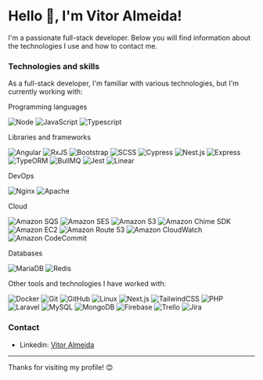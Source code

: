 Hello 👋, I'm Vitor Almeida!
=====================================================================================================================================

I'm a passionate full-stack developer. Below you will find information about the technologies I use and how to contact me.

### Technologies and skills
<p align="left">
As a full-stack developer, I'm familiar with various technologies, but I'm currently working with:

Programming languages

![Node](https://img.shields.io/badge/-Node-000000?&color=black&style=flat&logo=nodedotjs)
![JavaScript](https://img.shields.io/badge/-JavaScript-000000?&color=black&style=flat&logo=javascript)
![Typescript](https://img.shields.io/badge/-Typescript-000000?&color=black&style=flat&logo=typescript)

Libraries and frameworks

![Angular](https://img.shields.io/badge/-Angular-000000?&color=black&style=flat&logo=angular)
![RxJS](https://img.shields.io/badge/-RxJS-000000?&color=black&style=flat&logo=reactiveX)
![Bootstrap](https://img.shields.io/badge/-Bootstrap-000000?&color=black&style=flat&logo=bootstrap)
![SCSS](https://img.shields.io/badge/-SCSS-000000?&color=black&style=flat&logo=sass)
![Cypress](https://img.shields.io/badge/-Cypress-000000?&color=black&style=flat&logo=cypress)
![Nest.js](https://img.shields.io/badge/-Nest.js-000000?&color=black&style=flat&logo=nestjs)
![Express](https://img.shields.io/badge/-Express-000000?&color=black&style=flat&logo=express)
![TypeORM](https://img.shields.io/badge/-TypeORM-000000?&color=black&style=flat&logo=typeorm)
![BullMQ](https://img.shields.io/badge/-BullMQ-000000?&color=black&style=flat&logo=bullmq)
![Jest](https://img.shields.io/badge/-Jest-000000?&color=black&style=flat&logo=jest)
![Linear](https://img.shields.io/badge/-Linear-000000?&color=black&style=flat&logo=linear)

DevOps

![Nginx](https://img.shields.io/badge/-Nginx-000000?&color=black&style=flat&logo=nginx)
![Apache](https://img.shields.io/badge/-Apache-000000?&color=black&style=flat&logo=apache)

Cloud

![Amazon SQS](https://img.shields.io/badge/-Amazon%20SQS-000000?&color=black&style=flat&logo=amazon)
![Amazon SES](https://img.shields.io/badge/-Amazon%20SES-000000?&color=black&style=flat&logo=amazon)
![Amazon S3](https://img.shields.io/badge/-Amazon%20S3-000000?&color=black&style=flat&logo=amazon)
![Amazon Chime SDK](https://img.shields.io/badge/-Amazon%20Chime%20SDK-000000?&color=black&style=flat&logo=amazon)
![Amazon EC2](https://img.shields.io/badge/-Amazon%20EC2-000000?&color=black&style=flat&logo=amazon)
![Amazon Route 53](https://img.shields.io/badge/-Amazon%20Route%2053-000000?&color=black&style=flat&logo=amazon)
![Amazon CloudWatch](https://img.shields.io/badge/-Amazon%20CloudWatch-000000?&color=black&style=flat&logo=amazon)
![Amazon CodeCommit](https://img.shields.io/badge/-Amazon%20CodeCommit-000000?&color=black&style=flat&logo=amazon)

Databases

![MariaDB](https://img.shields.io/badge/-MariaDB-000000?&color=black&style=flat&logo=mariadb)
![Redis](https://img.shields.io/badge/-Redis-000000?&color=black&style=flat&logo=redis)

Other tools and technologies I have worked with:

![Docker](https://img.shields.io/badge/-Docker-000000?&color=black&style=flat&&logo=docker)
![Git](https://img.shields.io/badge/-Git-000000?&color=black&style=flat&logo=git) 
![GitHub](https://img.shields.io/badge/-GitHub-000000?&color=black&style=flat&logo=github) 
![Linux](https://img.shields.io/badge/-Linux-000000?&color=black&style=flat&logo=linux) 
![Next.js](https://img.shields.io/badge/-Next.js-000000?&color=black&style=flat&logo=nextdotjs) 
![TailwindCSS](https://img.shields.io/badge/-TailwindCSS-000000?&color=black&style=flat&logo=tailwindcss) 
![PHP](https://img.shields.io/badge/-PHP-000000?&color=black&style=flat&logo=php) 
![Laravel](https://img.shields.io/badge/-Laravel-000000?&color=black&style=flat&logo=laravel) 
![MySQL](https://img.shields.io/badge/-MySQL-000000?&color=black&style=flat&logo=mysql) 
![MongoDB](https://img.shields.io/badge/-MongoDB-000000?&color=black&style=flat&logo=mongodb) 
![Firebase](https://img.shields.io/badge/-Firebase-000000?&color=black&style=flat&logo=firebase) 
![Trello](https://img.shields.io/badge/-Trello-000000?&color=black&style=flat&logo=trello)
![Jira](https://img.shields.io/badge/-Jira-000000?&color=black&style=flat&logo=jira)
</p>

### Contact
- Linkedin: [Vitor Almeida](https://linkedin.com/in/vitoralmd)

---
Thanks for visiting my profile! 😊

